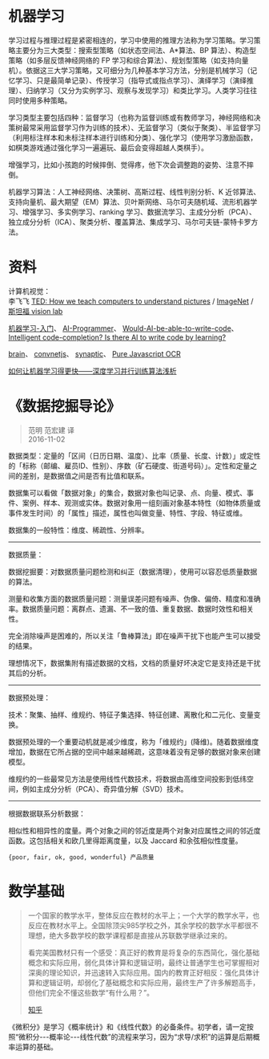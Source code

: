 # 机器学习


学习过程与推理过程是紧密相连的，学习中使用的推理方法称为学习策略。学习策略主要分为三大类型：搜索型策略（如状态空间法、A*算法、BP 算法）、构造型策略（如多层反馈神经网络的 FP 学习和综合算法）、规划型策略（如支持向量机）。依据这三大学习策略，又可细分为几种基本学习方法，分别是机械学习（记忆学习、只是最简单记录）、传授学习（指导式或指点学习）、演绎学习（演绎推理）、归纳学习（又分为实例学习、观察与发现学习）和类比学习。人类学习往往同时使用多种策略。

学习类型主要包括四种：监督学习（也称为监督训练或有教师学习，神经网络和决策树最常采用监督学习作为训练的技术）、无监督学习（类似于聚类）、半监督学习（利用标注样本和未标注样本进行训练和分类）、强化学习（使用学习激励函数，如棋类游戏通过强化学习一遍遍玩、最后会变得超越人类棋手）。

增强学习，比如小孩跑的时候摔倒、觉得疼，他下次会调整跑的姿势、注意不摔倒。

机器学习算法：人工神经网络、决策树、高斯过程、线性判别分析、K 近邻算法、支持向量机、最大期望（EM）算法、贝叶斯网络、马尔可夫随机域、流形机器学习、增强学习、多实例学习、ranking 学习、数据流学习、主成分分析（PCA）、独立成分分析（ICA）、聚类分析、覆盖算法、集成学习、马尔可夫链-蒙特卡罗方法。


# 资料

计算机视觉：  
李飞飞 [TED: How we teach computers to understand pictures](https://www.youtube.com/watch?v=40riCqvRoMs) /
[ImageNet](http://image-net.org/) / [斯坦福 vision lab](http://vision.stanford.edu/)

[机器学习-入门](http://www.cnblogs.com/subconscious/p/4107357.html?spm=0.0.0.0.U5h3qC)、
[AI-Programmer](https://github.com/primaryobjects/AI-Programmer)、
[Would-AI-be-able-to-write-code](https://www.quora.com/Would-AI-be-able-to-write-code)、
[Intelligent code-completion? Is there AI to write code by learning?](http://stackoverflow.com/questions/710843/intelligent-code-completion-is-there-ai-to-write-code-by-learning)

[brain](https://github.com/harthur/brain)、
[convnetjs](https://github.com/karpathy/convnetjs)、
[synaptic](https://github.com/cazala/synaptic)、
[Pure Javascript OCR](https://github.com/naptha/tesseract.js)

[如何让机器学习得更快——深度学习并行训练算法浅析](http://www.infoq.com/cn/presentations/how-to-make-the-machine-learn-faster)



# 《数据挖掘导论》
> 范明 范宏建 译  
> 2016-11-02

数据类型：定量的「区间（日历日期、温度）、比率（质量、长度、计数）」或定性的「标称（邮编、雇员ID、性别）、序数（矿石硬度、街道号码）」。定性和定量之间的差别，是数据值之间是否有比值和联系。

数据集可以看做「数据对象」的集合，数据对象也叫记录、点、向量、模式、事件、案例、样本、观测或实体。数据对象用一组刻画对象基本特性（如物体质量或事件发生时间）的「属性」描述，属性也叫做变量、特性、字段、特征或维。

数据集的一般特性：维度、稀疏性、分辨率。

-------

数据质量：

数据挖掘要：对数据质量问题检测和纠正（数据清理），使用可以容忍低质量数据的算法。

测量和收集方面的数据质量问题：测量误差问题有噪声、伪像、偏倚、精度和准确率。数据质量问题：离群点、遗漏、不一致的值、重复数据、数据时效性和相关性。

完全消除噪声是困难的，所以关注「鲁棒算法」即在噪声干扰下也能产生可以接受的结果。

理想情况下，数据集附有描述数据的文档，文档的质量好坏决定它是支持还是干扰其后的分析。

-------

数据预处理：

技术：聚集、抽样、维规约、特征子集选择、特征创建、离散化和二元化、变量变换。

数据预处理的一个重要动机就是减少维度，称为「维规约」(降维)。随着数据维度增加，数据在它所占据的空间中越来越稀疏，这意味着没有足够的数据对象来创建模型。

维规约的一些最常见方法是使用线性代数技术，将数据由高维空间投影到低纬空间，例如主成分分析（PCA）、奇异值分解（SVD）技术。

-------

根据数据联系分析数据：

相似性和相异性的度量。两个对象之间的邻近度是两个对象对应属性之间的邻近度函数。这包括相关和欧几里得距离度量，以及 Jaccard 和余弦相似性度量。


```
{poor, fair, ok, good, wonderful} 产品质量
```


# 数学基础

> 一个国家的教学水平，整体反应在教材的水平上；一个大学的教学水平，也反应在教材水平上。全国除顶尖985学校之外，其余学校的数学水平都很不理想，绝大多数学校的数学课程都是直接从苏联数学继承过来的。
> 
> 看完美国教材只有一个感受：真正好的教育是将复杂的东西简化，强化基础概念和实际应用，弱化具体计算和逻辑证明，最终让普通学生也可掌握相对深奥的理论知识，并迅速转入实际应用。国内的教育正好相反：强化具体计算和逻辑证明，却弱化了基础概念和实际应用，最终生产了许多解题高手，但他们完全不懂这些数学“有什么用？”。
> 
> [知乎](https://www.zhihu.com/question/24066773/answer/80124451)

《微积分》是学习《概率统计》和《线性代数》的必备条件。初学者，请一定按照“微积分---概率论---线性代数”的流程来学习，因为“求导/求积”的运算是后期概率运算的基础。


